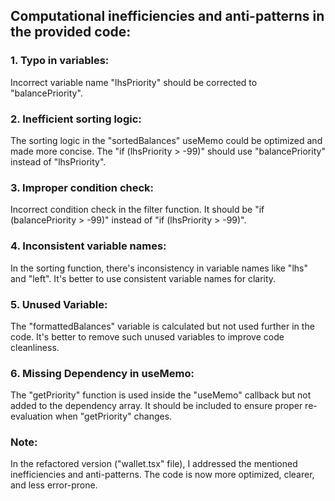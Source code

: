 ## Computational inefficiencies and anti-patterns in the provided code:

### 1. Typo in variables:
Incorrect variable name "lhsPriority" should be corrected to "balancePriority".

### 2. Inefficient sorting logic:
The sorting logic in the "sortedBalances" useMemo could be optimized and made more concise. The "if (lhsPriority > -99)" should use "balancePriority" instead of "lhsPriority".

### 3. Improper condition check:
Incorrect condition check in the filter function. It should be "if (balancePriority > -99)" instead of "if (lhsPriority > -99)".

### 4. Inconsistent variable names:
In the sorting function, there's inconsistency in variable names like "lhs" and "left". It's better to use consistent variable names for clarity.

### 5. Unused Variable:
The "formattedBalances" variable is calculated but not used further in the code. It's better to remove such unused variables to improve code cleanliness.

### 6. Missing Dependency in useMemo:
The "getPriority" function is used inside the "useMemo" callback but not added to the dependency array. It should be included to ensure proper re-evaluation when "getPriority" changes.


### Note:
In the refactored version ("wallet.tsx" file), I addressed the mentioned inefficiencies and anti-patterns. The code is now more optimized, clearer, and less error-prone.
